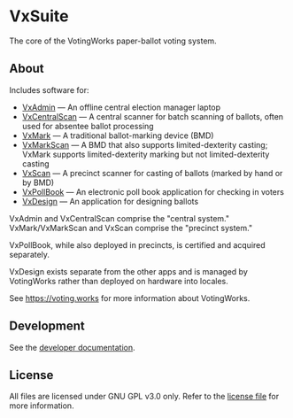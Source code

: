 # VxSuite

The core of the VotingWorks paper-ballot voting system.

## About

Includes software for:

- [VxAdmin](./apps/admin/frontend) — An offline central election manager laptop
- [VxCentralScan](./apps/central-scan/frontend) — A central scanner for batch
  scanning of ballots, often used for absentee ballot processing
- [VxMark](./apps/mark/frontend) — A traditional ballot-marking device (BMD)
- [VxMarkScan](./apps/mark-scan/frontend) — A BMD that also supports
  limited-dexterity casting; VxMark supports limited-dexterity marking but not
  limited-dexterity casting
- [VxScan](./apps/scan/frontend) — A precinct scanner for casting of ballots
  (marked by hand or by BMD)
- [VxPollBook](./apps/pollbook/frontend) — An electronic poll book application
  for checking in voters
- [VxDesign](./apps/design/frontend) — An application for designing ballots

VxAdmin and VxCentralScan comprise the "central system." VxMark/VxMarkScan and
VxScan comprise the "precinct system."

VxPollBook, while also deployed in precincts, is certified and acquired
separately.

VxDesign exists separate from the other apps and is managed by VotingWorks
rather than deployed on hardware into locales.

See https://voting.works for more information about VotingWorks.

## Development

See the [developer documentation](./docs/development.md).

## License

All files are licensed under GNU GPL v3.0 only. Refer to the
[license file](./LICENSE) for more information.

